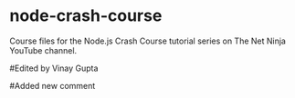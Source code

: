 # node-crash-course
Course files for the Node.js Crash Course tutorial series on The Net Ninja YouTube channel.


#Edited by Vinay Gupta

#Added new comment
